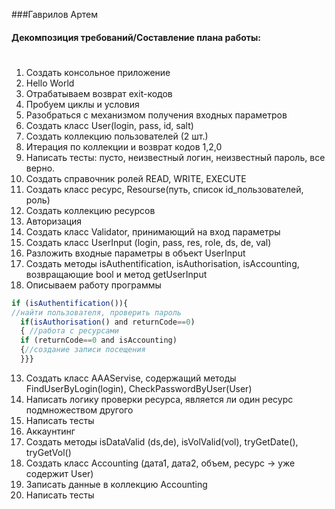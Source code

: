 ###Гаврилов Артем

#### Декомпозиция требований/Составление плана работы: <h1>
 1.	Создать консольное приложение
 2.	Hello World 
 3.	Отрабатываем возврат exit-кодов
 4. Пробуем циклы и условия	
 5.	Разобраться с механизмом получения входных параметров
 6. Создать класс User(login, pass, id, salt)
 7. Создать коллекцию пользователей (2 шт.)
 8. Итерация по коллекции и возврат кодов 1,2,0
 9. Написать тесты: пусто, неизвестный логин, неизвестный пароль, все верно.
 10. Создать справочник ролей READ, WRITE, EXECUTE
 11. Создать класс ресурс, Resourse(путь, список id_пользователей, роль)
 12. Создать коллекцию ресурсов
 13. Авторизация
   13. Создать класс Validator, принимающий на вход параметры
   13. Создать класс UserInput (login, pass, res, role, ds, de, val)
   13. Разложить входные параметры в объект UserInput
   13. Создать методы isAuthentification, isAuthorisation, isAccounting, возвращающие bool и метод getUserInput
   13. Описываем работу программы
   
   ```javascript
   if (isAuthentification()){
   //найти пользователя, проверить пароль
     if(isAuthorisation() and returnCode==0)
     { //работа с ресурсами
     if (returnCode==0 and isAccounting)
     {//создание записи посещения
     }}}
   ```
   13. Создать класс AAAServise, содержащий методы FindUserByLogin(login), CheckPasswordByUser(User)
   13. Написать логику проверки ресурса, является ли один ресурс подмножеством другого
   13. Написать тесты
 14. Аккаунтинг
   14. Создать методы isDataValid (ds,de), isVolValid(vol), tryGetDate(), tryGetVol() 
   14. Создать класс Accounting (дата1, дата2, объем, ресурс -> уже содержит User)
   14. Записать данные в коллекцию Accounting
   14. Написать тесты
